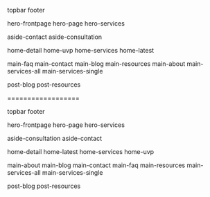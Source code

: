 
topbar
footer

hero-frontpage
hero-page
hero-services

aside-contact
aside-consultation

home-detail
home-uvp
home-services
home-latest

main-faq
main-contact
main-blog
main-resources
main-about
main-services-all
main-services-single

post-blog
post-resources

==================


topbar
footer

hero-frontpage
hero-page
hero-services


aside-consultation
aside-contact


home-detail
home-latest
home-services
home-uvp

main-about
main-blog
main-contact
main-faq
main-resources
main-services-all
main-services-single

post-blog
post-resources
